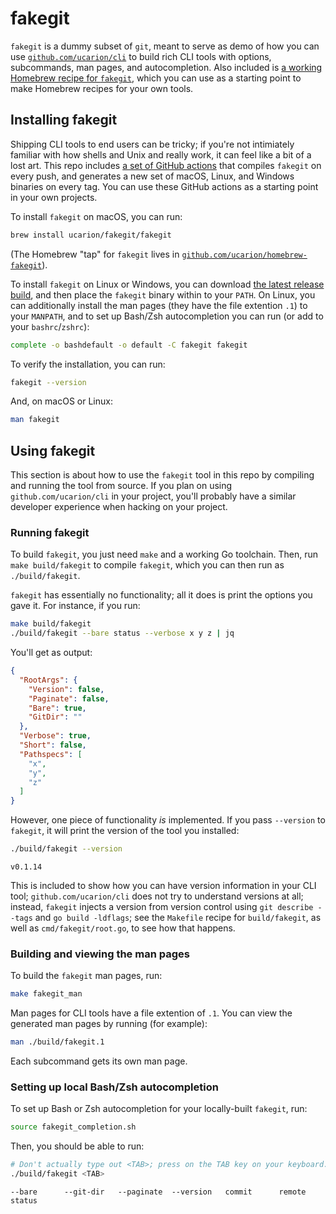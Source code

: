 # fakegit

`fakegit` is a dummy subset of `git`, meant to serve as demo of how you can use
[`github.com/ucarion/cli`](https://github.com/ucarion/cli) to build rich CLI
tools with options, subcommands, man pages, and autocompletion. Also included is
[a working Homebrew recipe for
`fakegit`](https://github.com/ucarion/homebrew-fakegit), which you can use as a
starting point to make Homebrew recipes for your own tools.

## Installing fakegit

Shipping CLI tools to end users can be tricky; if you're not intimiately
familiar with how shells and Unix and really work, it can feel like a bit of a
lost art. This repo includes [a set of GitHub
actions](./.github/workflows/build.yml) that compiles `fakegit` on every push,
and generates a new set of macOS, Linux, and Windows binaries on every tag. You
can use these GitHub actions as a starting point in your own projects.

To install `fakegit` on macOS, you can run:

```bash
brew install ucarion/fakegit/fakegit
```

(The Homebrew "tap" for `fakegit` lives in
[`github.com/ucarion/homebrew-fakegit`](https://github.com/ucarion/homebrew-fakegit)).

To install `fakegit` on Linux or Windows, you can download [the latest release
build](https://github.com/ucarion/fakegit/releases/latest), and then place the
`fakegit` binary within to your `PATH`. On Linux, you can additionally install
the man pages (they have the file extention `.1`) to your `MANPATH`, and to set
up Bash/Zsh autocompletion you can run (or add to your `bashrc`/`zshrc`):

```bash
complete -o bashdefault -o default -C fakegit fakegit
```

To verify the installation, you can run:

```bash
fakegit --version
```

And, on macOS or Linux:

```bash
man fakegit
```

## Using fakegit

This section is about how to use the `fakegit` tool in this repo by compiling
and running the tool from source. If you plan on using `github.com/ucarion/cli`
in your project, you'll probably have a similar developer experience when
hacking on your project.

### Running fakegit

To build `fakegit`, you just need `make` and a working Go toolchain. Then, run
`make build/fakegit` to compile `fakegit`, which you can then run as
`./build/fakegit`.

`fakegit` has essentially no functionality; all it does is print the options you
gave it. For instance, if you run:

```bash
make build/fakegit
./build/fakegit --bare status --verbose x y z | jq
```

You'll get as output:

```json
{
  "RootArgs": {
    "Version": false,
    "Paginate": false,
    "Bare": true,
    "GitDir": ""
  },
  "Verbose": true,
  "Short": false,
  "Pathspecs": [
    "x",
    "y",
    "z"
  ]
}
```

However, one piece of functionality *is* implemented. If you pass `--version` to
`fakegit`, it will print the version of the tool you installed:

```bash
./build/fakegit --version
```

```text
v0.1.14
```

This is included to show how you can have version information in your CLI tool;
`github.com/ucarion/cli` does not try to understand versions at all; instead,
`fakegit` injects a version from version control using `git describe --tags` and
`go build -ldflags`; see the `Makefile` recipe for `build/fakegit`, as well as
`cmd/fakegit/root.go`, to see how that happens.

### Building and viewing the man pages

To build the `fakegit` man pages, run:

```bash
make fakegit_man
```

Man pages for CLI tools have a file extention of `.1`. You can view the
generated man pages by running (for example):

```bash
man ./build/fakegit.1
```

Each subcommand gets its own man page.

### Setting up local Bash/Zsh autocompletion

To set up Bash or Zsh autocompletion for your locally-built `fakegit`, run:

```bash
source fakegit_completion.sh
```

Then, you should be able to run:

```bash
# Don't actually type out <TAB>; press on the TAB key on your keyboard.
./build/fakegit <TAB>
```

```text
--bare      --git-dir   --paginate  --version   commit      remote      status
```
